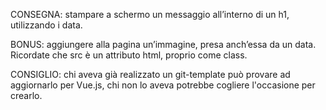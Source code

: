 CONSEGNA: stampare a schermo un messaggio all’interno di un h1, utilizzando i data.

BONUS: aggiungere alla pagina un’immagine, presa anch’essa da un data. Ricordate che src è un attributo html, proprio come class.

CONSIGLIO: chi aveva già realizzato un git-template può provare ad aggiornarlo per Vue.js, chi non lo aveva potrebbe cogliere l'occasione per crearlo.
